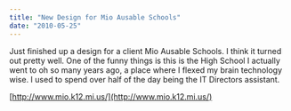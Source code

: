 ```yaml
---
title: "New Design for Mio Ausable Schools"
date: "2010-05-25"
---
```


Just finished up a design for a client Mio Ausable Schools. I think it turned out pretty well. One of the funny things is this is the High School I actually went to oh so many years ago, a place where I flexed my brain technology wise. I used to spend over half of the day being the IT Directors assistant.

[http://www.mio.k12.mi.us/](http://www.mio.k12.mi.us/)
